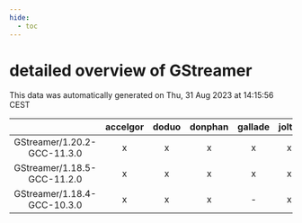 ```yaml
---
hide:
  - toc
---
```


detailed overview of GStreamer
==============================


This data was automatically generated on Thu, 31 Aug 2023 at 14:15:56 CEST  

| |accelgor|doduo|donphan|gallade|joltik|skitty|swalot|victini|
| :---: | :---: | :---: | :---: | :---: | :---: | :---: | :---: | :---: |
|GStreamer/1.20.2-GCC-11.3.0|x|x|x|x|x|x|x|x|
|GStreamer/1.18.5-GCC-11.2.0|x|x|x|x|x|x|x|x|
|GStreamer/1.18.4-GCC-10.3.0|x|x|x|-|x|x|x|x|
